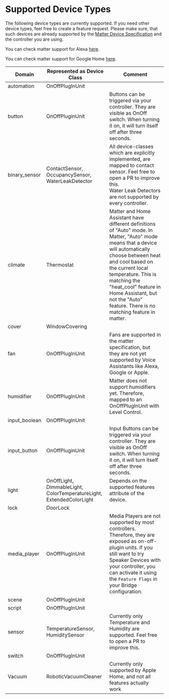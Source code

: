 # Supported Device Types

The following device types are currently supported. If you need other device types, feel free to create a feature
request. Please make sure, that such devices are already supported by the
[Matter Device Specification](https://handbook.buildwithmatter.com/howitworks/devicetypes/) and the controller
you are using.

You can check matter support for Alexa
[here](https://developer.amazon.com/en-US/docs/alexa/smarthome/matter-support.html#device-categories-and-clusters).

You can check matter support for Google Home
[here](https://developers.home.google.com/matter/supported-devices#device_type_and_control_support).

| Domain        | Represented as Device Class                                          | Comment                                                                                                                                                                                                                                                                                                                                 |
| ------------- | -------------------------------------------------------------------- | --------------------------------------------------------------------------------------------------------------------------------------------------------------------------------------------------------------------------------------------------------------------------------------------------------------------------------------- |
| automation    | OnOffPlugInUnit                                                      |                                                                                                                                                                                                                                                                                                                                         |
| button        | OnOffPluginUnit                                                      | Buttons can be triggered via your controller. They are visible as OnOff switch. When turning it on, it will turn itself off after three seconds.                                                                                                                                                                                        |
| binary_sensor | ContactSensor, OccupancySensor, WaterLeakDetector                    | All device-classes which are explicitly implemented, are mapped to contact sensor. Feel free to open a PR to improve this.<br/>Water Leak Detectors are not supported by every controller.                                                                                                                                              |
| climate       | Thermostat                                                           | Matter and Home Assistant have different definitions of "Auto" mode. In Matter, "Auto" mode means that a device will automatically choose between heat and cool based on the current local temperature. This is matching the "heat_cool" feature in Home Assistant, but not the "Auto" feature. There is no matching feature in matter. |
| cover         | WindowCovering                                                       |                                                                                                                                                                                                                                                                                                                                         |
| fan           | OnOffPlugInUnit                                                      | Fans are supported in the matter specification, but they are not yet supported by Voice Assistants like Alexa, Google or Apple.                                                                                                                                                                                                         |
| humidifier    | OnOffPlugInUnit                                                      | Matter does not support humidifiers yet. Therefore, mapped to an OnOffPlugInUnit with Level Control.                                                                                                                                                                                                                                    |
| input_boolean | OnOffPlugInUnit                                                      |                                                                                                                                                                                                                                                                                                                                         |
| input_button  | OnOffPluginUnit                                                      | Input Buttons can be triggered via your controller. They are visible as OnOff switch. When turning it on, it will turn itself off after three seconds.                                                                                                                                                                                  |
| light         | OnOffLight, DimmableLight, ColorTemperatureLight, ExtendedColorLight | Depends on the supported features attribute of the device.                                                                                                                                                                                                                                                                              |
| lock          | DoorLock                                                             |                                                                                                                                                                                                                                                                                                                                         |
| media_player  | OnOffPlugInUnit                                                      | Media Players are not supported by most controllers. Therefore, they are exposed as on-off-plugin units. If you still want to try Speaker Devices with your controller, you can activate it using the `Feature Flags` in your Bridge configuration.                                                                                     |
| scene         | OnOffPlugInUnit                                                      |                                                                                                                                                                                                                                                                                                                                         |
| script        | OnOffPlugInUnit                                                      |                                                                                                                                                                                                                                                                                                                                         |
| sensor        | TemperatureSensor, HumiditySensor                                    | Currently only Temperature and Humidity are supported. Feel free to open a PR to improve this.                                                                                                                                                                                                                                          |
| switch        | OnOffPlugInUnit                                                      |                                                                                                                                                                                                                                                                                                                                         |
| Vacuum        | RoboticVacuumCleaner                                                 | Currently only supported by Apple Home, and not all features actually work                                                                                                                                                                                                                                                              |
